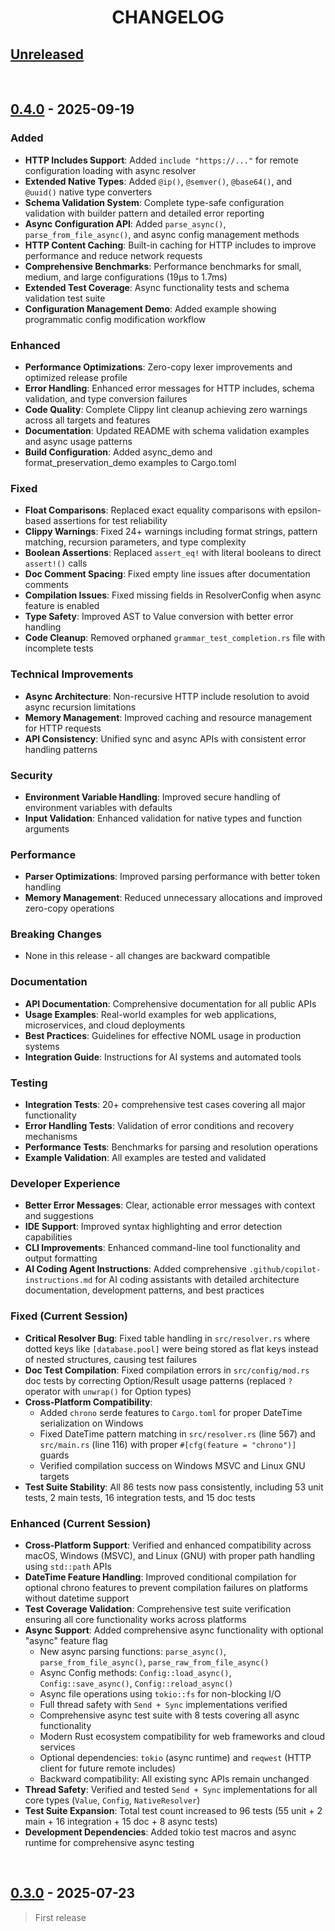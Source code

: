 <div align="center" id="top">
    <h1>CHANGELOG</h1>
</div>
<!-- BEGIN BODY
###################################################-->

## [Unreleased]





<br>



<!-- 0.4.0 - Major refactor
============================================ -->
## [0.4.0] - 2025-09-19

### Added
- **HTTP Includes Support**: Added `include "https://..."` for remote configuration loading with async resolver
- **Extended Native Types**: Added `@ip()`, `@semver()`, `@base64()`, and `@uuid()` native type converters
- **Schema Validation System**: Complete type-safe configuration validation with builder pattern and detailed error reporting
- **Async Configuration API**: Added `parse_async()`, `parse_from_file_async()`, and async config management methods
- **HTTP Content Caching**: Built-in caching for HTTP includes to improve performance and reduce network requests
- **Comprehensive Benchmarks**: Performance benchmarks for small, medium, and large configurations (19μs to 1.7ms)
- **Extended Test Coverage**: Async functionality tests and schema validation test suite
- **Configuration Management Demo**: Added example showing programmatic config modification workflow

### Enhanced  
- **Performance Optimizations**: Zero-copy lexer improvements and optimized release profile
- **Error Handling**: Enhanced error messages for HTTP includes, schema validation, and type conversion failures
- **Code Quality**: Complete Clippy lint cleanup achieving zero warnings across all targets and features
- **Documentation**: Updated README with schema validation examples and async usage patterns
- **Build Configuration**: Added async_demo and format_preservation_demo examples to Cargo.toml

### Fixed
- **Float Comparisons**: Replaced exact equality comparisons with epsilon-based assertions for test reliability
- **Clippy Warnings**: Fixed 24+ warnings including format strings, pattern matching, recursion parameters, and type complexity
- **Boolean Assertions**: Replaced `assert_eq!` with literal booleans to direct `assert!()` calls
- **Doc Comment Spacing**: Fixed empty line issues after documentation comments
- **Compilation Issues**: Fixed missing fields in ResolverConfig when async feature is enabled
- **Type Safety**: Improved AST to Value conversion with better error handling
- **Code Cleanup**: Removed orphaned `grammar_test_completion.rs` file with incomplete tests

### Technical Improvements
- **Async Architecture**: Non-recursive HTTP include resolution to avoid async recursion limitations
- **Memory Management**: Improved caching and resource management for HTTP requests
- **API Consistency**: Unified sync and async APIs with consistent error handling patterns

### Security
- **Environment Variable Handling**: Improved secure handling of environment variables with defaults
- **Input Validation**: Enhanced validation for native types and function arguments

### Performance
- **Parser Optimizations**: Improved parsing performance with better token handling
- **Memory Management**: Reduced unnecessary allocations and improved zero-copy operations

### Breaking Changes
- None in this release - all changes are backward compatible

### Documentation
- **API Documentation**: Comprehensive documentation for all public APIs
- **Usage Examples**: Real-world examples for web applications, microservices, and cloud deployments
- **Best Practices**: Guidelines for effective NOML usage in production systems
- **Integration Guide**: Instructions for AI systems and automated tools

### Testing
- **Integration Tests**: 20+ comprehensive test cases covering all major functionality
- **Error Handling Tests**: Validation of error conditions and recovery mechanisms
- **Performance Tests**: Benchmarks for parsing and resolution operations
- **Example Validation**: All examples are tested and validated

### Developer Experience
- **Better Error Messages**: Clear, actionable error messages with context and suggestions
- **IDE Support**: Improved syntax highlighting and error detection capabilities
- **CLI Improvements**: Enhanced command-line tool functionality and output formatting
- **AI Coding Agent Instructions**: Added comprehensive `.github/copilot-instructions.md` for AI coding assistants with detailed architecture documentation, development patterns, and best practices

### Fixed (Current Session)
- **Critical Resolver Bug**: Fixed table handling in `src/resolver.rs` where dotted keys like `[database.pool]` were being stored as flat keys instead of nested structures, causing test failures
- **Doc Test Compilation**: Fixed compilation errors in `src/config/mod.rs` doc tests by correcting Option/Result usage patterns (replaced `?` operator with `unwrap()` for Option types)
- **Cross-Platform Compatibility**: 
  - Added `chrono` serde features to `Cargo.toml` for proper DateTime serialization on Windows
  - Fixed DateTime pattern matching in `src/resolver.rs` (line 567) and `src/main.rs` (line 116) with proper `#[cfg(feature = "chrono")]` guards
  - Verified compilation success on Windows MSVC and Linux GNU targets
- **Test Suite Stability**: All 86 tests now pass consistently, including 53 unit tests, 2 main tests, 16 integration tests, and 15 doc tests

### Enhanced (Current Session)
- **Cross-Platform Support**: Verified and enhanced compatibility across macOS, Windows (MSVC), and Linux (GNU) with proper path handling using `std::path` APIs
- **DateTime Feature Handling**: Improved conditional compilation for optional chrono features to prevent compilation failures on platforms without datetime support
- **Test Coverage Validation**: Comprehensive test suite verification ensuring all core functionality works across platforms
- **Async Support**: Added comprehensive async functionality with optional "async" feature flag
  - New async parsing functions: `parse_async()`, `parse_from_file_async()`, `parse_raw_from_file_async()`
  - Async Config methods: `Config::load_async()`, `Config::save_async()`, `Config::reload_async()`
  - Async file operations using `tokio::fs` for non-blocking I/O
  - Full thread safety with `Send + Sync` implementations verified
  - Comprehensive async test suite with 8 tests covering all async functionality
  - Modern Rust ecosystem compatibility for web frameworks and cloud services
  - Optional dependencies: `tokio` (async runtime) and `reqwest` (HTTP client for future remote includes)
  - Backward compatibility: All existing sync APIs remain unchanged
- **Thread Safety**: Verified and tested `Send + Sync` implementations for all core types (`Value`, `Config`, `NativeResolver`)
- **Test Suite Expansion**: Total test count increased to 96 tests (55 unit + 2 main + 16 integration + 15 doc + 8 async tests)
- **Development Dependencies**: Added tokio test macros and async runtime for comprehensive async testing





<br>



<!-- 0.3.0 - Command Structure
============================================ -->
## [0.3.0] - 2025-07-23

> First release








<!-- FOOTER
###################################################-->
[unreleased]: https://github.com/noml-lang/noml-rust/compare/v0.4.0...HEAD
[0.4.0]: https://github.com/noml-lang/noml-rust/compare/v0.3.0...v0.4.0
[0.3.0]: https://github.com/noml-lang/noml-rust/compare/v0.3.0...HEAD
